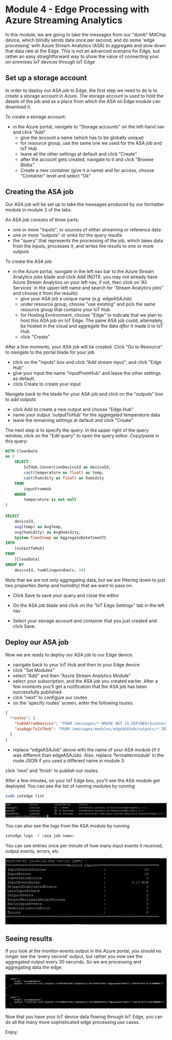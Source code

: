 # Module 4 - Edge Processing with Azure Streaming Analytics

In this module, we are going to take the messages from our "dumb" MXChip device, which blindly sends data once per second, and do some 'edge processing' with Azure Stream Analytics (ASA) to aggregate and slow down that data rate at the Edge.  This is not an advanced scenario for Edge, but rather an easy straightforward way to show the value of connecting your on-premises IoT devices through IoT Edge

## Set up a storage account

In order to deploy our ASA job to Edge, the first step we need to do is to create a storage account in Azure.  The storage account is used to hold the details of the job and as a place from which the ASA on Edge module can download it.

To create a storage account:

* in the Azure portal, navigate to "Storage accounts" on the left-hand nav and click "Add"
  * give the account a name (which has to be globally unique)
  * for resource group, use the same one we used for the ASA job and IoT Hub
  * leave all the other settings at default and click "Create"
  * after the account gets created, navigate to it and click "Browse Blobs"
  * Create a new container (give it a name) and for access, choose "Container" level and select "Ok"

## Creating the ASA job

Our ASA job will be set up to take the messages produced by our formatter module in module 3 of the labs.

An ASA job consists of three parts:

* one or more "inputs", or sources of either streaming or reference data
* one or more "outputs" or sinks for the query results
* the "query" that represents the processing of the job, which takes data from the inputs, processes it, and writes the results to one or more outputs

To create the ASA job:

* in the Azure portal, navigate in the left nav bar to the Azure Stream Analytics jobs blade and click Add  (NOTE: you may not already have Azure Stream Analytics on your left nav, if not, then click on 'All Services' in the upper-left name and search for 'Stream Analytics jobs" and choose it from the results)
  * give your ASA job a unique name (e.g. edgeASAJob)
  * under resource group, choose "use existing" and pick the same resource group that contains your IoT Hub
  * for Hosting Environment, choose "Edge" to indicate that we plan to host this ASA job on IoT Edge.  The same ASA job could, alternately, be hosted in the cloud and aggregate the data *after* it made it to IoT Hub.
  * click "Create"

After a few moments, your ASA job will be created.  Click "Go to Resource" to navigate to the portal blade for your job

* click on the "inputs" box and click "Add stream input", and click "Edge Hub"
* give your input the name "inputFromHub" and leave the other settings as default.
* click Create to create your input

Navigate back to the blade for your ASA job and click on the "outputs" box to add outputs

* click Add to create a new output and choose "Edge Hub"
* name your output 'outputToHub' for the aggregated temperature data
* leave the remaining settings at default and click "Create"

The next step is to specify the query.  In the upper right of the query window, click on the "Edit query" to open the query editor.  Copy/paste in this query:

```SQL
WITH CleanData
as (
    SELECT
        IoTHub.ConnectionDeviceId as deviceId,
        cast(temperature as float) as temp,
        cast(humidity as float) as humidity
    FROM
        inputFromHub
    WHERE
        temperature is not null
)

SELECT
    deviceId,
    avg(temp) as AvgTemp,
    avg(humidity) as AvgHumidity,
    System.TimeStamp as AggregateDateTimeUTC
INTO
    [outputToHub]
FROM
    [CleanData]
GROUP BY
    deviceId, tumblingwindow(s, 30)
```    

Note that we are not only aggregating data, but we are filtering down to just two properties (temp and humidity) that we want to pass on.

* Click Save to save your query and close the editor

* On the ASA job blade and click on the "IoT Edge Settings" tab in the left nav
* Select your storage account and container that you just created and click Save.

## Deploy our ASA job

Now we are ready to deploy our ASA job to our Edge device.

* navigate back to your IoT Hub and then to your Edge device
* click "Set Modules"
* select "Add" and then "Azure Stream Analytics Module"
* select your subscription, and the ASA job you created earlier.  After a few moments you'll get a notification that the ASA job has been successfully published
* click "next" to configure our routes
* on the 'specify routes' screen, enter the following routes

```json
{
  "routes": {
    "toASAfromDevices": "FROM /messages/* WHERE NOT IS_DEFINED($connectionModuleId) INTO BrokeredEndpoint(\"/modules/edgeASAJob/inputs/inputFromHub\")",
    "asaAggrToIoTHub": "FROM /messages/modules/edgeASAJob/outputs/* INTO $upstream"
  }
}
```

* replace "edgeASAJob" above with the name of your ASA module (if it was different than edgeASAJob).  Also, replace 'formattermodule' in the route JSON if you used a different name in module 3.

click 'next' and 'finish' to publish our routes.

After a few minutes, on your IoT Edge box, you'll see the ASA module get deployed. You can see the list of running modules by running

```bash
sudo iotedge list
```

![asa running](../images/asa-module-running.png)

You can also see the logs from the ASA module by running

```bash
iotedge logs -f <asa job name>
```

You can see entries once per minute of how many input events it received, output events, errors, etc

![asa logs](../images/asa-module-logs.png)


## Seeing results

If you look at the monitor-events output in the Azure portal, you should no longer see the 'every second' output, but rather you now see the aggregated output every 30 seconds.  So we are processing and aggregating data the edge.

![asa results](../images/cloud-shell-success-asa.png)

Now that you have your IoT device data flowing through IoT Edge, you can do all the many more sophisticated edge processing use cases.

Enjoy.
